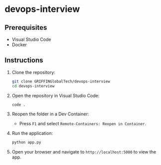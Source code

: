 # devops-interview

## Prerequisites
- Visual Studio Code
- Docker

## Instructions
1. Clone the repository:
    ```sh
    git clone GRIFFINGlobalTech/devops-interview
    cd devops-interview
    ```

2. Open the repository in Visual Studio Code:
    ```sh
    code .
    ```

3. Reopen the folder in a Dev Container:
    - Press `F1` and select `Remote-Containers: Reopen in Container`.

4. Run the application:
    ```sh
    python app.py
    ```

5. Open your browser and navigate to `http://localhost:5000` to view the app.